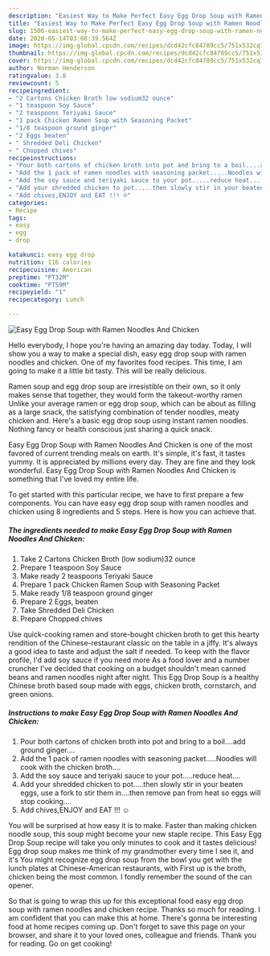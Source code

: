 ```yaml
---
description: "Easiest Way to Make Perfect Easy Egg Drop Soup with Ramen Noodles And Chicken"
title: "Easiest Way to Make Perfect Easy Egg Drop Soup with Ramen Noodles And Chicken"
slug: 1506-easiest-way-to-make-perfect-easy-egg-drop-soup-with-ramen-noodles-and-chicken
date: 2020-05-14T03:08:39.564Z
image: https://img-global.cpcdn.com/recipes/dcd42cfc84789cc5/751x532cq70/easy-egg-drop-soup-with-ramen-noodles-and-chicken-recipe-main-photo.jpg
thumbnail: https://img-global.cpcdn.com/recipes/dcd42cfc84789cc5/751x532cq70/easy-egg-drop-soup-with-ramen-noodles-and-chicken-recipe-main-photo.jpg
cover: https://img-global.cpcdn.com/recipes/dcd42cfc84789cc5/751x532cq70/easy-egg-drop-soup-with-ramen-noodles-and-chicken-recipe-main-photo.jpg
author: Norman Henderson
ratingvalue: 3.8
reviewcount: 5
recipeingredient:
- "2 Cartons Chicken Broth low sodium32 ounce"
- "1 teaspoon Soy Sauce"
- "2 teaspoons Teriyaki Sauce"
- "1 pack Chicken Ramen Soup with Seasoning Packet"
- "1/8 teaspoon ground ginger"
- "2 Eggs beaten"
- " Shredded Deli Chicken"
- " Chopped chives"
recipeinstructions:
- "Pour both cartons of chicken broth into pot and bring to a boil....add ground ginger...."
- "Add the 1 pack of ramen noodles with seasoning packet.....Noodles will cook with the chicken broth...."
- "Add the soy sauce and teriyaki sauce to your pot.....reduce heat...."
- "Add your shredded chicken to pot.....then slowly stir in your beaten eggs, use a fork to stir them in....then remove pan from heat so eggs will stop cooking...."
- "Add chives,ENJOY and EAT !!! ☺️"
categories:
- Recipe
tags:
- easy
- egg
- drop

katakunci: easy egg drop 
nutrition: 116 calories
recipecuisine: American
preptime: "PT32M"
cooktime: "PT59M"
recipeyield: "1"
recipecategory: Lunch

---
```



![Easy Egg Drop Soup with Ramen Noodles And Chicken](https://img-global.cpcdn.com/recipes/dcd42cfc84789cc5/751x532cq70/easy-egg-drop-soup-with-ramen-noodles-and-chicken-recipe-main-photo.jpg)

Hello everybody, I hope you're having an amazing day today. Today, I will show you a way to make a special dish, easy egg drop soup with ramen noodles and chicken. One of my favorites food recipes. This time, I am going to make it a little bit tasty. This will be really delicious.

Ramen soup and egg drop soup are irresistible on their own, so it only makes sense that together, they would form the takeout-worthy ramen Unlike your average ramen or egg drop soup, which can be about as filling as a large snack, the satisfying combination of tender noodles, meaty chicken and. Here&#39;s a basic egg drop soup using instant ramen noodles. Nothing fancy or health conscious just sharing a quick snack.

Easy Egg Drop Soup with Ramen Noodles And Chicken is one of the most favored of current trending meals on earth. It's simple, it's fast, it tastes yummy. It is appreciated by millions every day. They are fine and they look wonderful. Easy Egg Drop Soup with Ramen Noodles And Chicken is something that I've loved my entire life.


To get started with this particular recipe, we have to first prepare a few components. You can have easy egg drop soup with ramen noodles and chicken using 8 ingredients and 5 steps. Here is how you can achieve that.

<!--inarticleads1-->

##### The ingredients needed to make Easy Egg Drop Soup with Ramen Noodles And Chicken:

1. Take 2 Cartons Chicken Broth (low sodium)32 ounce
1. Prepare 1 teaspoon Soy Sauce
1. Make ready 2 teaspoons Teriyaki Sauce
1. Prepare 1 pack Chicken Ramen Soup with Seasoning Packet
1. Make ready 1/8 teaspoon ground ginger
1. Prepare 2 Eggs, beaten
1. Take  Shredded Deli Chicken
1. Prepare  Chopped chives


Use quick-cooking ramen and store-bought chicken broth to get this hearty rendition of the Chinese-restaurant classic on the table in a jiffy. It&#39;s always a good idea to taste and adjust the salt if needed. To keep with the flavor profile, I&#39;d add soy sauce if you need more As a food lover and a number cruncher I&#39;ve decided that cooking on a budget shouldn&#39;t mean canned beans and ramen noodles night after night. This Egg Drop Soup is a healthy Chinese broth based soup made with eggs, chicken broth, cornstarch, and green onions. 

<!--inarticleads2-->

##### Instructions to make Easy Egg Drop Soup with Ramen Noodles And Chicken:

1. Pour both cartons of chicken broth into pot and bring to a boil....add ground ginger....
1. Add the 1 pack of ramen noodles with seasoning packet.....Noodles will cook with the chicken broth....
1. Add the soy sauce and teriyaki sauce to your pot.....reduce heat....
1. Add your shredded chicken to pot.....then slowly stir in your beaten eggs, use a fork to stir them in....then remove pan from heat so eggs will stop cooking....
1. Add chives,ENJOY and EAT !!! ☺️


You will be surprised at how easy it is to make. Faster than making chicken noodle soup, this soup might become your new staple recipe. This Easy Egg Drop Soup recipe will take you only minutes to cook and it tastes delicious! Egg drop soup makes me think of my grandmother every time I see it, and it&#39;s You might recognize egg drop soup from the bowl you get with the lunch plates at Chinese-American restaurants, with First up is the broth, chicken being the most common. I fondly remember the sound of the can opener. 

So that is going to wrap this up for this exceptional food easy egg drop soup with ramen noodles and chicken recipe. Thanks so much for reading. I am confident that you can make this at home. There's gonna be interesting food at home recipes coming up. Don't forget to save this page on your browser, and share it to your loved ones, colleague and friends. Thank you for reading. Go on get cooking!
